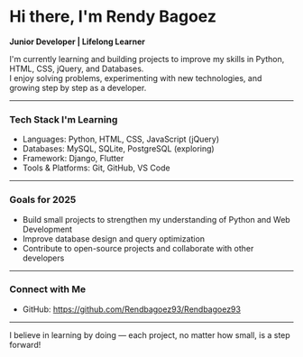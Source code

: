 # Hi there, I'm Rendy Bagoez

**Junior Developer | Lifelong Learner**

I'm currently learning and building projects to improve my skills in Python, HTML, CSS, jQuery, and Databases.  
I enjoy solving problems, experimenting with new technologies, and growing step by step as a developer.

---

### Tech Stack I'm Learning
- Languages: Python, HTML, CSS, JavaScript (jQuery)
- Databases: MySQL, SQLite, PostgreSQL (exploring)
- Framework: Django, Flutter
- Tools & Platforms: Git, GitHub, VS Code

---

### Goals for 2025
- Build small projects to strengthen my understanding of Python and Web Development  
- Improve database design and query optimization  
- Contribute to open-source projects and collaborate with other developers  

---

### Connect with Me
- GitHub: https://github.com/Rendbagoez93/Rendbagoez93
---

I believe in learning by doing — each project, no matter how small, is a step forward!

<!---
Rendbagoez93/Rendbagoez93 is a ✨ special ✨ repository because its `README.md` (this file) appears on your GitHub profile.
You can click the Preview link to take a look at your changes.
--->
